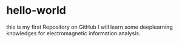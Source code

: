 # hello-world
this is my first Repository on GitHub
I will learn some  deeplearning knowledges for electromagnetic information analysis. 
